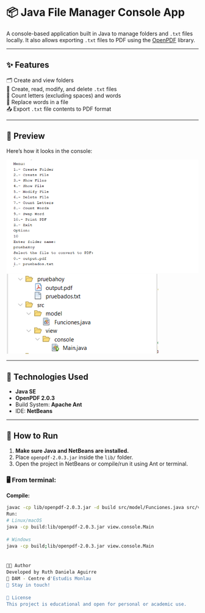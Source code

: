 # 📦 Java File Manager Console App

A console-based application built in Java to manage folders and `.txt` files locally. It also allows exporting `.txt` files to PDF using the [OpenPDF](https://github.com/LibrePDF/OpenPDF) library.

---

## ✨ Features

🗂️ Create and view folders  
📄 Create, read, modify, and delete `.txt` files  
🔡 Count letters (excluding spaces) and words  
🔁 Replace words in a file  
📤 Export `.txt` file contents to PDF format

---
## 📸 Preview

Here’s how it looks in the console:

![Preview of the app](assets/example1.png)
![Preview of the app](assets/example2.png)

---

## 🧰 Technologies Used

- **Java SE**
- **OpenPDF 2.0.3**
- Build System: **Apache Ant**
- IDE: **NetBeans**

---

## 🚀 How to Run

1. **Make sure Java and NetBeans are installed.**
2. Place `openpdf-2.0.3.jar` inside the `lib/` folder.
3. Open the project in NetBeans or compile/run it using Ant or terminal.

### 🖥️ From terminal:

**Compile:**
```bash
javac -cp lib/openpdf-2.0.3.jar -d build src/model/Funciones.java src/view/console/Main.java
Run:
# Linux/macOS
java -cp build:lib/openpdf-2.0.3.jar view.console.Main

# Windows
java -cp build;lib/openpdf-2.0.3.jar view.console.Main


👩‍💻 Author
Developed by Ruth Daniela Aguirre
📍 DAM - Centre d'Estudis Monlau
💬 Stay in touch!

📝 License
This project is educational and open for personal or academic use.